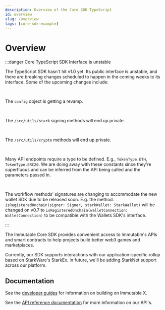 ```yaml
---
description: Overview of the Core SDK TypeScript
id: overview
slug: /overview
tags: [core-sdk-example]
---
```


# Overview

:::danger Core TypeScript SDK Interface is unstable

The TypeScript SDK hasn't hit v1.0 yet. Its public interface is unstable, and there are breaking changes scheduled to happen in the coming weeks to its interface. Some of the upcoming changes include:

<br />

The `config` object is getting a revamp.

<br />

The `/src/utils/stark` signing methods will end up private.

<br />

The `/src/utils/crypto` methods will end up private.

<br />

Many API endpoints require a type to be defined. E.g., `TokenType.ETH`, `TokenType.ERC20`. We are doing away with these constants since they're superfluous and can be inferred from the API being called and the parameters passed in.

<br />

The workflow methods' signatures are changing to accommodate the new wallet SDK due to be released soon. E.g. the method.
`isRegisteredOnchain(signer: Signer, starkWallet: StarkWallet)` will be changed on v0.7 to `isRegisteredOnchain(walletConnection: WalletConnection)` to be compatible with the Wallets SDK's interface.

:::

The Immutable Core SDK provides convenient access to Immutable's APIs and smart contracts to help projects build better web3 games and marketplaces.

Currently, our SDK supports interactions with our application-specific rollup based on StarkWare's StarkEx. In future, we'll be adding StarkNet support across our platform.

## Documentation

See the [developer guides](https://docs.x.immutable.com) for information on building on Immutable X.

See the [API reference documentation](https://docs.x.immutable.com/reference) for more information on our API's.

